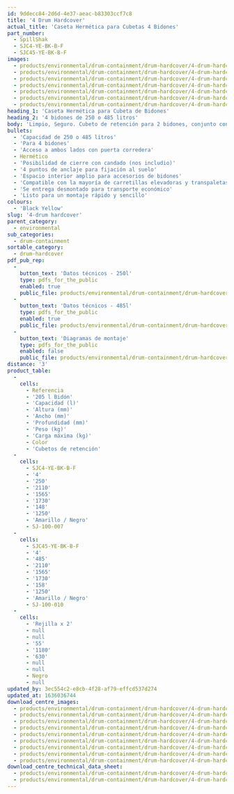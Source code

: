 ```yaml
---
id: 9ddecc84-2d6d-4e37-aeac-b83303ccf7c8
title: '4 Drum Hardcover'
actual_title: 'Caseta Hermética para Cubetas 4 Bidones'
part_number:
  - SpillShak
  - SJC4-YE-BK-B-F
  - SJC45-YE-BK-B-F
images:
  - products/environmental/drum-containment/drum-hardcover/4-drum-hardcover/images-lr/SJC45_03.jpg
  - products/environmental/drum-containment/drum-hardcover/4-drum-hardcover/images-lr/SJC45_01.jpg
  - products/environmental/drum-containment/drum-hardcover/4-drum-hardcover/images-lr/SJC45_02.jpg
  - products/environmental/drum-containment/drum-hardcover/4-drum-hardcover/images-lr/SJC45_04.jpg
  - products/environmental/drum-containment/drum-hardcover/4-drum-hardcover/images-lr/SJC45_06.jpg
  - products/environmental/drum-containment/drum-hardcover/4-drum-hardcover/images-lr/SJC45_05.jpg
  - products/environmental/drum-containment/drum-hardcover/4-drum-hardcover/images-lr/SJC45_07.jpg
heading_1: 'Caseta Hermética para Cubeta de Bidones'
heading_2: '4 bidones de 250 o 485 litros'
body: 'Limpio, Seguro. Cubeto de retención para 2 bidones, conjunto con caseta hermética de acceso tanto delantero como trasero y puerta corredera'
bullets:
  - 'Capacidad de 250 o 485 litros'
  - 'Para 4 bidones'
  - 'Acceso a ambos lados con puerta corredera'
  - Hermético
  - 'Posibilidad de cierre con candado (nos includio)'
  - '4 puntos de anclaje para fijación al suelo'
  - 'Espacio interior amplio para accesorios de bidones'
  - 'Compatible con la mayoría de carretillas elevadoras y transpaletas'
  - 'Se entrega desmontado para transporte económico'
  - 'Listo para un montaje rápido y sencillo'
colours:
  - 'Black Yellow'
slug: '4-drum hardcover'
parent_category:
  - environmental
sub_categories:
  - drum-containment
sortable_category:
  - drum-hardcover
pdf_pub_rep:
  -
    button_text: 'Datos técnicos - 250l'
    type: pdfs_for_the_public
    enabled: true
    public_file: products/environmental/drum-containment/drum-hardcover/pdf-lr/EV-Spill-Pallet-Hardcover-(4-Drum-250L)-TD_ES.pdf
  -
    button_text: 'Datos técnicos - 485l'
    type: pdfs_for_the_public
    enabled: true
    public_file: products/environmental/drum-containment/drum-hardcover/pdf-lr/EV-Spill-Pallet-Hardcover-(4-Drum-485L)-TD_ES.pdf
  -
    button_text: 'Diagramas de montaje'
    type: pdfs_for_the_public
    enabled: false
    public_file: products/environmental/drum-containment/drum-hardcover/pdf-lr/PIL-SAL-0029.pdf
distance: '3'
product_table:
  -
    cells:
      - Referencia
      - '205 l Bidón'
      - 'Capacidad (l)'
      - 'Altura (mm)'
      - 'Ancho (mm)'
      - 'Profundidad (mm)'
      - 'Peso (kg)'
      - 'Carga máxima (kg)'
      - Color
      - 'Cubetos de retención'
  -
    cells:
      - SJC4-YE-BK-B-F
      - '4'
      - '250'
      - '2110'
      - '1565'
      - '1730'
      - '148'
      - '1250'
      - 'Amarillo / Negro'
      - SJ-100-007
  -
    cells:
      - SJC45-YE-BK-B-F
      - '4'
      - '485'
      - '2110'
      - '1565'
      - '1730'
      - '158'
      - '1250'
      - 'Amarillo / Negro'
      - SJ-100-010
  -
    cells:
      - 'Rejilla x 2'
      - null
      - null
      - '55'
      - '1180'
      - '630'
      - null
      - null
      - Negro
      - null
updated_by: 3ec554c2-e8cb-4f28-af79-effcd537d274
updated_at: 1636036744
download_centre_images:
  - products/environmental/drum-containment/drum-hardcover/4-drum-hardcover/images-hr/SJC45_01.jpg
  - products/environmental/drum-containment/drum-hardcover/4-drum-hardcover/images-hr/SJC45_02.jpg
  - products/environmental/drum-containment/drum-hardcover/4-drum-hardcover/images-hr/SJC45_03.jpg
  - products/environmental/drum-containment/drum-hardcover/4-drum-hardcover/images-hr/SJC45_04.jpg
  - products/environmental/drum-containment/drum-hardcover/4-drum-hardcover/images-hr/SJC45_05.jpg
  - products/environmental/drum-containment/drum-hardcover/4-drum-hardcover/images-hr/SJC45_06.jpg
  - products/environmental/drum-containment/drum-hardcover/4-drum-hardcover/images-hr/SJC45_07.jpg
  - products/environmental/drum-containment/drum-hardcover/4-drum-hardcover/images-hr/SJC45_08.jpg
  - products/environmental/drum-containment/drum-hardcover/4-drum-hardcover/images-hr/SJC45_09.jpg
download_centre_technical_data_sheet:
  - products/environmental/drum-containment/drum-hardcover/4-drum-hardcover/pdf-hr/EV-Spill-Pallet-Hardcover-(4-Drum-250L)-TD_ES.pdf
  - products/environmental/drum-containment/drum-hardcover/4-drum-hardcover/pdf-hr/EV-Spill-Pallet-Hardcover-(4-Drum-485L)-TD_ES.pdf
---
```

